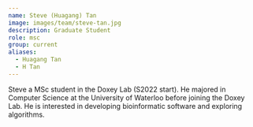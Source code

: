 ```yaml
---
name: Steve (Huagang) Tan
image: images/team/steve-tan.jpg
description: Graduate Student
role: msc
group: current
aliases:
  - Huagang Tan
  - H Tan
---
```


Steve a MSc student in the Doxey Lab (S2022 start). He majored in Computer Science at the University of Waterloo before joining the Doxey Lab. He is interested in developing bioinformatic software and exploring algorithms.

